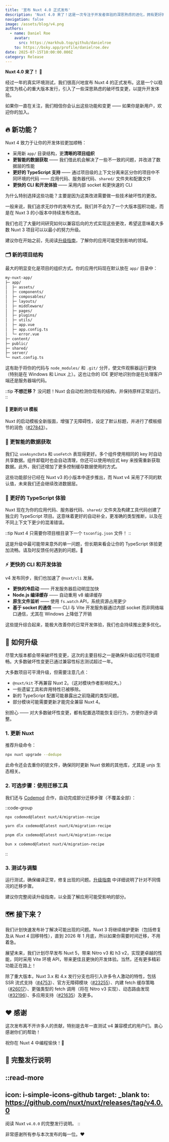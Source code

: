 ```yaml
---
title: '宣布 Nuxt 4.0 正式发布'
description: 'Nuxt 4.0 来了！这是一次专注于开发者体验的深思熟虑的进化，拥有更好的项目组织、更智能的数据获取和改进的类型安全。'
navigation: false
image: /assets/blog/v4.png
authors:
  - name: Daniel Roe
    avatar:
      src: https://markhub.top/github/danielroe
    to: https://bsky.app/profile/danielroe.dev
date: 2025-07-15T10:00:00.000Z
category: Release
---
```


**Nuxt 4.0 来了！** 🎉

经过一年的真实环境测试，我们很高兴地宣布 Nuxt 4 的正式发布。这是一个以稳定性为核心的重大版本发行，引入了一些深思熟虑的破坏性变更，以提升开发体验。

如果你一直在关注，我们相信你会认出这些功能和变更 —— 如果你是新用户，欢迎你的加入。

## 🔥 新功能？

Nuxt 4 致力于让你的开发体验更加顺畅：

- 采用新 `app/` 目录结构，更**清晰的项目组织**
- **更智能的数据获取** —— 我们借此机会解决了一些不一致的问题，并改进了数据层的性能
- **更好的 TypeScript 支持** —— 通过项目级的上下文分离来区分你的项目中不同环境的代码 —— 应用代码、服务器代码、`shared/` 文件夹和配置文件
- **更快的 CLI 和开发体验** —— 采用内部 socket 和更快速的 CLI

为什么特别选择这些功能？主要是因为这类改进需要做一些技术破坏性的更改。

一般来说，我们追求无炒作的发布方式。我们并不会为了一个大版本囤积功能，而是在 Nuxt 3 的小版本中持续发布改进。

我们也花了大量时间研究如何以兼容后向的方式实现这些更改，希望这意味着大多数 Nuxt 3 项目可以以最小的努力升级。

建议你在开始之前，先阅读[升级指南](/docs/4.x/getting-started/upgrade)，了解你的应用可能受到影响的领域。

### 🗂️ 新的项目结构

最大的明显变化是项目的组织方式。你的应用代码现在默认放在 `app/` 目录中：

```bash
my-nuxt-app/
├─ app/
│  ├─ assets/
│  ├─ components/
│  ├─ composables/
│  ├─ layouts/
│  ├─ middleware/
│  ├─ pages/
│  ├─ plugins/
│  ├─ utils/
│  ├─ app.vue
│  ├─ app.config.ts
│  └─ error.vue
├─ content/
├─ public/
├─ shared/
├─ server/
└─ nuxt.config.ts
```

这有助于将你的代码与 `node_modules/` 和 `.git/` 分开，使文件观察器运行更快（特别是在 Windows 和 Linux 上）。这也让你的 IDE 更好地识别你是在处理客户端还是服务器端代码。

::tip
**不想迁移？** 没问题！Nuxt 会自动检测你现有的结构，并保持原样正常运行。
::

#### 🎨 更新的 UI 模板

Nuxt 的启动模板全新版面，增强了无障碍性，设定了默认标题，并进行了模板细节的润色（[#27843](https://github.com/nuxt/nuxt/pull/27843)）。

### 🔄 更智能的数据获取

我们让 `useAsyncData` 和 `useFetch` 表现得更好。多个组件使用相同的 key 时自动共享数据。组件卸载时也会自动清理，你还可以使用响应式 key 来按需重新获取数据。此外，我们还增加了更多控制缓存数据使用的方式。

这些功能部分已经在 Nuxt v3 的小版本中逐步推出，而 Nuxt v4 采用了不同的默认值，未来我们还会继续改进数据层。

### 🔧 更好的 TypeScript 体验

Nuxt 现在为你的应用代码、服务器代码、`shared/` 文件夹及构建工具代码创建了独立的 TypeScript 项目。这意味着更好的自动补全，更准确的类型推断，以及在不同上下文下更少的混淆错误。

::tip
Nuxt 4 只需要你项目根目录下一个 `tsconfig.json` 文件！
::

这是升级中最可能带来意外的单一问题，但长期来看会让你的 TypeScript 体验更加流畅。请及时反馈任何遇到的问题。🙏

### ⚡ 更快的 CLI 和开发体验

v4 发布同步，我们也加速了 `@nuxt/cli` 发展。

- **更快的冷启动** —— 开发服务器启动明显加快
- **Node.js 编译缓存** —— 自动重用 v8 编译缓存
- **原生文件监听** —— 使用 `fs.watch` API，系统资源占用更少
- **基于 socket 的通信** —— CLI 与 Vite 开发服务器通过内部 socket 而非网络端口通信，尤其在 Windows 上降低了开销

这些提升综合起来，能极大改善你的日常开发体验，我们也会持续推出更多优化。

## 🚀 如何升级

尽管大版本都会带来破坏性变更，这次的主要目标之一是确保升级过程尽可能顺畅。大多数破坏性变更已通过兼容性标志测试超过一年。

大多数项目可平滑升级，但需要注意几点：

- `@nuxt/kit` 不再兼容 Nuxt 2。（这对模块作者影响较大。）
- 一些遗留工具和弃用特性已被移除。
- 新的 TypeScript 配置可能暴露出之前隐藏的类型问题。
- 部分模块可能需要更新才能完全兼容 Nuxt 4。

别担心 —— 对大多数破坏性变更，都有配置选项能恢复旧行为，方便你逐步调整。

### 1. 更新 Nuxt

推荐升级命令：

```sh
npx nuxt upgrade --dedupe
```

此命令还会去重你的锁文件，确保同时更新 Nuxt 依赖的其他库，尤其是 unjs 生态相关。

### 2. 可选步骤：使用迁移工具

我们还与 [Codemod](https://github.com/codemod-com/codemod) 合作，自动完成部分迁移步骤（不覆盖全部）：

::code-group

```bash [npm]
npx codemod@latest nuxt/4/migration-recipe
```

```bash [yarn]
yarn dlx codemod@latest nuxt/4/migration-recipe
```

```bash [pnpm]
pnpm dlx codemod@latest nuxt/4/migration-recipe
```

```bash [bun]
bun x codemod@latest nuxt/4/migration-recipe
```

::

### 3. 测试与调整

运行测试，确保编译正常，修复出现的问题。[升级指南](/docs/4.x/getting-started/upgrade) 中详细说明了针对不同情况的迁移步骤。

建议你完整阅读升级指南，以全面了解应用可能受影响的部分。

## 🗺️ 接下来？

我们计划快速发布补丁解决可能出现的问题。Nuxt 3 将继续维护更新（包括修复及从 Nuxt 4 回移特性），直到 2026 年 1 月底，所以如果你需要时间迁移，不用着急。

展望未来，我们计划尽早发布 Nuxt 5，带来 Nitro v3 和 h3 v2，实现更卓越的性能，同时采用 Vite 环境 API，带来更佳且更快的开发体验。当然，还有更多精彩功能正在路上！

除了重大版本，Nuxt 3.x 和 4.x 发行分支也将引入许多令人激动的特性，包括 SSR 流式支持（[#4753](https://github.com/nuxt/nuxt/issues/4753)）、官方无障碍模块（[#23255](https://github.com/nuxt/nuxt/issues/23255)）、内建 fetch 缓存策略（[#26017](https://github.com/nuxt/nuxt/issues/26017)）、更强类型的 fetch 调用（将在 Nitro v3 实现）、动态路由发现（[#32196](https://github.com/nuxt/nuxt/issues/32196)）、多应用支持（[#21635](https://github.com/nuxt/nuxt/issues/21635)）及更多。

## ❤️ 感谢

这次发布离不开许多人的贡献，特别是去年一直测试 v4 兼容模式的用户们。衷心感谢你们的帮助！

祝你在 Nuxt 4 中编程愉快！🚀

## 📑 完整发行说明

::read-more
---
icon: i-simple-icons-github
target: _blank
to: https://github.com/nuxt/nuxt/releases/tag/v4.0.0
---
阅读 Nuxt `v4.0.0` 的完整发行说明。
::

非常感谢所有参与本次发布的每一位。❤️
